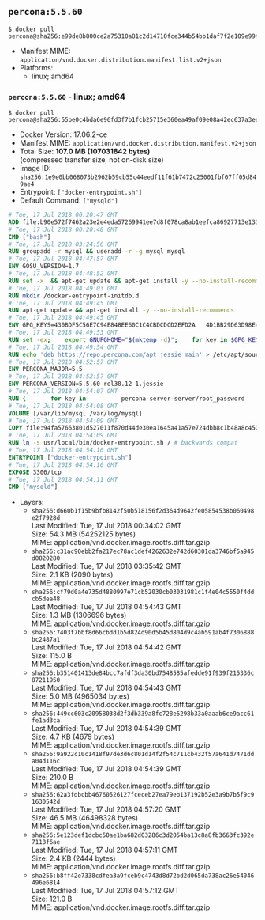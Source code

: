 ## `percona:5.5.60`

```console
$ docker pull percona@sha256:e99de8b800ce2a75310a81c2d14710fce344b54bb1daf7f2e109e99f423e94f8
```

-	Manifest MIME: `application/vnd.docker.distribution.manifest.list.v2+json`
-	Platforms:
	-	linux; amd64

### `percona:5.5.60` - linux; amd64

```console
$ docker pull percona@sha256:55be0c4bda6e96fd3f7b1fcb25715e360ea49af09e08a42ec637a3ee458163a8
```

-	Docker Version: 17.06.2-ce
-	Manifest MIME: `application/vnd.docker.distribution.manifest.v2+json`
-	Total Size: **107.0 MB (107031842 bytes)**  
	(compressed transfer size, not on-disk size)
-	Image ID: `sha256:1e9e0bb068073b2962b59cb55c44eedf11f61b7472c25001fbf07ff05d849ae4`
-	Entrypoint: `["docker-entrypoint.sh"]`
-	Default Command: `["mysqld"]`

```dockerfile
# Tue, 17 Jul 2018 00:20:47 GMT
ADD file:b90e572f7462a23e2e4eda57269941ee7d8f078ca8ab1eefca86927713e13365 in / 
# Tue, 17 Jul 2018 00:20:48 GMT
CMD ["bash"]
# Tue, 17 Jul 2018 03:24:56 GMT
RUN groupadd -r mysql && useradd -r -g mysql mysql
# Tue, 17 Jul 2018 04:47:57 GMT
ENV GOSU_VERSION=1.7
# Tue, 17 Jul 2018 04:48:52 GMT
RUN set -x 	&& apt-get update && apt-get install -y --no-install-recommends ca-certificates wget && rm -rf /var/lib/apt/lists/* 	&& wget -O /usr/local/bin/gosu "https://github.com/tianon/gosu/releases/download/$GOSU_VERSION/gosu-$(dpkg --print-architecture)" 	&& wget -O /usr/local/bin/gosu.asc "https://github.com/tianon/gosu/releases/download/$GOSU_VERSION/gosu-$(dpkg --print-architecture).asc" 	&& export GNUPGHOME="$(mktemp -d)" 	&& gpg --keyserver ha.pool.sks-keyservers.net --recv-keys B42F6819007F00F88E364FD4036A9C25BF357DD4 	&& gpg --batch --verify /usr/local/bin/gosu.asc /usr/local/bin/gosu 	&& rm -r "$GNUPGHOME" /usr/local/bin/gosu.asc 	&& chmod +x /usr/local/bin/gosu 	&& gosu nobody true 	&& apt-get purge -y --auto-remove ca-certificates wget
# Tue, 17 Jul 2018 04:49:03 GMT
RUN mkdir /docker-entrypoint-initdb.d
# Tue, 17 Jul 2018 04:49:45 GMT
RUN apt-get update && apt-get install -y --no-install-recommends 		apt-transport-https ca-certificates 		pwgen 	&& rm -rf /var/lib/apt/lists/*
# Tue, 17 Jul 2018 04:49:45 GMT
ENV GPG_KEYS=430BDF5C56E7C94E848EE60C1C4CBDCDCD2EFD2A 	4D1BB29D63D98E422B2113B19334A25F8507EFA5
# Tue, 17 Jul 2018 04:49:53 GMT
RUN set -ex; 	export GNUPGHOME="$(mktemp -d)"; 	for key in $GPG_KEYS; do 		gpg --keyserver ha.pool.sks-keyservers.net --recv-keys "$key"; 	done; 	gpg --export $GPG_KEYS > /etc/apt/trusted.gpg.d/percona.gpg; 	rm -r "$GNUPGHOME"; 	apt-key list
# Tue, 17 Jul 2018 04:49:54 GMT
RUN echo 'deb https://repo.percona.com/apt jessie main' > /etc/apt/sources.list.d/percona.list
# Tue, 17 Jul 2018 04:52:57 GMT
ENV PERCONA_MAJOR=5.5
# Tue, 17 Jul 2018 04:52:57 GMT
ENV PERCONA_VERSION=5.5.60-rel38.12-1.jessie
# Tue, 17 Jul 2018 04:54:07 GMT
RUN { 		for key in 			percona-server-server/root_password 			percona-server-server/root_password_again 			"percona-server-server-$PERCONA_MAJOR/root-pass" 			"percona-server-server-$PERCONA_MAJOR/re-root-pass" 		; do 			echo "percona-server-server-$PERCONA_MAJOR" "$key" password 'unused'; 		done; 	} | debconf-set-selections 	&& apt-get update 	&& apt-get install -y 		percona-server-server-$PERCONA_MAJOR=$PERCONA_VERSION 	&& rm -rf /var/lib/apt/lists/* 	&& sed -ri 's/^user\s/#&/' /etc/mysql/my.cnf 	&& rm -rf /var/lib/mysql && mkdir -p /var/lib/mysql /var/run/mysqld 	&& chown -R mysql:mysql /var/lib/mysql /var/run/mysqld 	&& chmod 777 /var/run/mysqld 	&& find /etc/mysql/ -name '*.cnf' -print0 		| xargs -0 grep -lZE '^(bind-address|log)' 		| xargs -rt -0 sed -Ei 's/^(bind-address|log)/#&/' 	&& echo '[mysqld]\nskip-host-cache\nskip-name-resolve' > /etc/mysql/conf.d/docker.cnf
# Tue, 17 Jul 2018 04:54:08 GMT
VOLUME [/var/lib/mysql /var/log/mysql]
# Tue, 17 Jul 2018 04:54:09 GMT
COPY file:94fa57663801d527011f870d44de30ea1645a41a57e724dbb8c1b48a8c450c1d in /usr/local/bin/ 
# Tue, 17 Jul 2018 04:54:09 GMT
RUN ln -s usr/local/bin/docker-entrypoint.sh / # backwards compat
# Tue, 17 Jul 2018 04:54:10 GMT
ENTRYPOINT ["docker-entrypoint.sh"]
# Tue, 17 Jul 2018 04:54:10 GMT
EXPOSE 3306/tcp
# Tue, 17 Jul 2018 04:54:11 GMT
CMD ["mysqld"]
```

-	Layers:
	-	`sha256:d660b1f15b9bfb8142f50b518156f2d364d9642fe05854538b060498e2f7928d`  
		Last Modified: Tue, 17 Jul 2018 00:34:02 GMT  
		Size: 54.3 MB (54252125 bytes)  
		MIME: application/vnd.docker.image.rootfs.diff.tar.gzip
	-	`sha256:c31ac90ebb2fa217ec78ac1def4262632e742d60301da3746bf5a945d0820280`  
		Last Modified: Tue, 17 Jul 2018 03:35:42 GMT  
		Size: 2.1 KB (2090 bytes)  
		MIME: application/vnd.docker.image.rootfs.diff.tar.gzip
	-	`sha256:cf79d0a4e735d4880997e71cb52030cb03031981c1f4e04c5550f4ddcb5dea48`  
		Last Modified: Tue, 17 Jul 2018 04:54:43 GMT  
		Size: 1.3 MB (1306696 bytes)  
		MIME: application/vnd.docker.image.rootfs.diff.tar.gzip
	-	`sha256:7403f7bbf8d66cbdd1b5d824d90d5b45d804d9c4ab591ab4f7306888bc2487a1`  
		Last Modified: Tue, 17 Jul 2018 04:54:42 GMT  
		Size: 115.0 B  
		MIME: application/vnd.docker.image.rootfs.diff.tar.gzip
	-	`sha256:b351401413de84bcc7afdf3da30bd7548585afedde91f939f215336c87211950`  
		Last Modified: Tue, 17 Jul 2018 04:54:43 GMT  
		Size: 5.0 MB (4965034 bytes)  
		MIME: application/vnd.docker.image.rootfs.diff.tar.gzip
	-	`sha256:449cc603c20958038d2f3db339a8fc728e6298b33a0aaab6ce9acc61fe1ad3ca`  
		Last Modified: Tue, 17 Jul 2018 04:54:39 GMT  
		Size: 4.7 KB (4679 bytes)  
		MIME: application/vnd.docker.image.rootfs.diff.tar.gzip
	-	`sha256:9a922c10c1418f97de3d6c801d14f2f54c711cb432f57a641d7471dda04d116c`  
		Last Modified: Tue, 17 Jul 2018 04:54:39 GMT  
		Size: 210.0 B  
		MIME: application/vnd.docker.image.rootfs.diff.tar.gzip
	-	`sha256:62a3fdbcbb46760526127fceceb27ea79eb137192b52e3a9b7b5f9c91630542d`  
		Last Modified: Tue, 17 Jul 2018 04:57:20 GMT  
		Size: 46.5 MB (46498328 bytes)  
		MIME: application/vnd.docker.image.rootfs.diff.tar.gzip
	-	`sha256:5e123def1dcbc50ae1ba682d03286c3d2054ba13c8a8fb3663fc392e7118f6ae`  
		Last Modified: Tue, 17 Jul 2018 04:57:11 GMT  
		Size: 2.4 KB (2444 bytes)  
		MIME: application/vnd.docker.image.rootfs.diff.tar.gzip
	-	`sha256:b8ff42e7338cdfea3a9fceb9c4743d8d72bd2d065da738ac26e54046496e6814`  
		Last Modified: Tue, 17 Jul 2018 04:57:12 GMT  
		Size: 121.0 B  
		MIME: application/vnd.docker.image.rootfs.diff.tar.gzip
